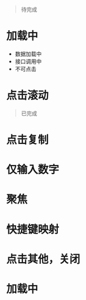 >待完成
# 加载中
- 数据加载中
- 接口调用中
- 不可点击

# 点击滚动


>已完成
# 点击复制
# 仅输入数字
# 聚焦
# 快捷键映射
# 点击其他，关闭
# 加载中














